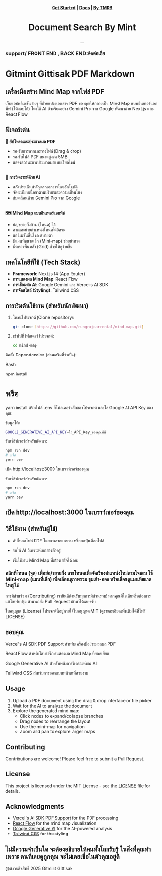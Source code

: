   <div class="image-container">
    <a href="https://github.com/pripramot/i-studio">
      <p><img loading="lazy" src="https://cdn.hashnode.com/res/hashnode/image/upload/v1709320098585/ad7c1903-a3fb-4d9b-8408-dcba8d278bbf.png?auto=compress,format&amp;format=webp" alt="" class="image--center mx-auto"></p>
    </a>
  </div>

  <h4 align="center">
    <a href="https://mtify.hashnode.dev/">Get Started</a> |
    <a href="https://github.com/ai-jiraphinya/ai-jiraphinya/wiki">Docs</a> |
    <a href="https://nuxt-movies.vercel.app">By TMDB</a>
  </h4>
  <h1 align="center">Document Search By Mint</h1>
</p>

<p align="center">
  <a aria-label="Join the community on Slack" href="https://mtify.hashnode.dev">
    <img alt="" src="https://img.shields.io/badge/i_studio_hashnode-blue?link=https%3A%2F%2Fmtify.hashnode.dev">
  </a>
  <a aria-label="angular-movies-a12d3.web.app" href="https://angular-movies-a12d3.web.app">
    <img alt="" src="https://img.shields.io/badge/Mint_-angularmovies-red">
  </a>
  <a aria-label="Join the on Telegram" href="https://t.me/MintChatAI">
    <img alt="" src="https://img.shields.io/badge/Telegram_-%40Mint-%2326A5E4?style=flat&logo=telegram&link=https%3A%2F%2Ft.me%2FMintChatAI">
  </a>
  <a aria-label="Join the Mastodon" href="https://mastodon.social/@Mintify">
    <img alt="" src="https://img.shields.io/badge/Mastodon_-Jiraphinya-%236364FF?style=flat&logo=Mastodon">
  </a>
</p>
    

<!--


![Static Badge](https://img.shields.io/badge/i_studio_hashnode-blue?link=https%3A%2F%2Fmtify.hashnode.dev)
https://mtify.hashnode.dev/
<p align="center">
   <img src="https://res.cloudinary.com/mintmu/image/upload/v1707126516/ai-jiraphinya/jiraphinya_logo_svg.svg" width="256" height="256" alt="jiraphinya logo">
</p>

<p align="center">
  <a href="https://mtify.hashnode.dev">
    <img loading="lazy" src="https://cdn.hashnode.com/res/hashnode/image/upload/v1707950458022/9df4518d-5965-4179-8ea0-709300f11721.png?auto=compress,format&amp;format=webp" alt="" class="image--center mx-auto">
  </a>
-->

### support/ FRONT END , BACK END:ติดต่อเฮีย


# Gitmint Gittisak PDF Markdown

## เครื่องมือสร้าง Mind Map จากไฟล์ PDF

เว็บแอปพลิเคชันง่ายๆ ที่ช่วยแปลงเอกสาร PDF ของคุณให้กลายเป็น Mind Map แบบอินเทอร์แอกทีฟ (โต้ตอบได้) โดยใช้ AI อัจฉริยะอย่าง Gemini Pro จาก Google พัฒนาด้วย Next.js และ React Flow

## ฟีเจอร์เด่น

<strong>📄 อัปโหลดและประมวลผล PDF</strong>
  - รองรับการลากและวางไฟล์ (Drag & drop)
  - รองรับไฟล์ PDF ขนาดสูงสุด 5MB
  - แสดงสถานะการประมวลผลแบบเรียลไทม์

<br><strong>🧠 การวิเคราะห์ด้วย AI</strong>
  - สกัดประเด็นสำคัญจากเอกสารโดยอัตโนมัติ
  - จัดระเบียบเนื้อหาตามบริบทและความเชื่อมโยง
  - ขับเคลื่อนด้วย Gemini Pro จาก Google

<br><strong>🗺️ Mind Map แบบอินเทอร์แอกทีฟ</strong>
  - ย่อ/ขยายกิ่งก้าน (โหนด) ได้
  - ลากและย้ายตำแหน่งโหนดได้อิสระ
  - แอนิเมชันลื่นไหล สบายตา
  - มีแผนที่ขนาดเล็ก (Mini-map) ช่วยนำทาง
  - มีตารางพื้นหลัง (Grid) ช่วยให้ดูง่ายขึ้น

## เทคโนโลยีที่ใช้ (Tech Stack)

- **Framework**: Next.js 14 (App Router)
- **การแสดงผล Mind Map**: React Flow
- **การเชื่อมต่อ AI**: Google Gemini และ Vercel's AI SDK
- **การจัดสไตล์ (Styling)**: Tailwind CSS

## การเริ่มต้นใช้งาน (สำหรับนักพัฒนา)

1. โคลนโปรเจกต์ (Clone repository):

   ```bash
   git clone [https://github.com/rungrojcarrental/mind-map.git]

   ```
2. เข้าไปที่โฟลเดอร์โปรเจกต์:

    ```bash
    cd mind-map
    ```   

ติดตั้ง Dependencies (ส่วนเสริมที่จำเป็น):

Bash

npm install
# หรือ
yarn install
สร้างไฟล์ .env ที่โฟลเดอร์หลักของโปรเจกต์ และใส่ Google AI API Key ของคุณ:

ข้อมูลโค้ด
```bash
GOOGLE_GENERATIVE_AI_API_KEY=ใส่_API_Key_ของคุณที่นี่

```

รันเซิร์ฟเวอร์สำหรับพัฒนา:

```bash
npm run dev
# หรือ
yarn dev
```

เปิด http://localhost:3000 ในเบราว์เซอร์ของคุณ

รันเซิร์ฟเวอร์สำหรับพัฒนา:


```bash
npm run dev
# หรือ
yarn dev

```

## เปิด http://localhost:3000 ในเบราว์เซอร์ของคุณ

## วิธีใช้งาน (สำหรับผู้ใช้)

 - อัปโหลดไฟล์ PDF โดยการลากและวาง หรือกดปุ่มเลือกไฟล์

 - รอให้ AI วิเคราะห์เอกสารสักครู่

 - เริ่มใช้งาน Mind Map ที่สร้างเสร็จได้เลย:

### คลิกที่โหนด (จุด) เพื่อย่อ/ขยายกิ่ง ลากโหนดเพื่อจัดเรียงตำแหน่งใหม่ตามใจชอบ ใช้ Mini-map (แผนที่เล็ก) เพื่อเลื่อนดูภาพรวม ซูมเข้า-ออก หรือเลื่อนดูแผนที่ขนาดใหญ่ได้

การมีส่วนร่วม (Contributing)
เรายินดีต้อนรับทุกการมีส่วนร่วม! หากคุณมีไอเดียหรือต้องการแก้ไขปรับปรุง สามารถส่ง Pull Request เข้ามาได้เลยครับ

ใบอนุญาต (License)
โปรเจกต์นี้อยู่ภายใต้ใบอนุญาต MIT (ดูรายละเอียดเพิ่มเติมได้ที่ไฟล์ LICENSE)

## ขอบคุณ 

Vercel's AI SDK PDF Support สำหรับเครื่องมือประมวลผล PDF

React Flow สำหรับไลบรารีการแสดงผล Mind Map ที่ยอดเยี่ยม

Google Generative AI สำหรับพลังการวิเคราะห์ของ AI

Tailwind CSS สำหรับการออกแบบหน้าตาที่สวยงาม

## Usage

1. Upload a PDF document using the drag & drop interface or file picker
2. Wait for the AI to analyze the document
3. Explore the generated mind map:
   - Click nodes to expand/collapse branches
   - Drag nodes to rearrange the layout
   - Use the mini-map for navigation
   - Zoom and pan to explore larger maps

## Contributing

Contributions are welcome! Please feel free to submit a Pull Request.

## License

This project is licensed under the MIT License - see the [LICENSE](LICENSE) file for details.

## Acknowledgments
- [Vercel's AI SDK PDF Support](https://vercel.com/docs/ai/ai-sdk/pdf-support) for the PDF processing
- [React Flow](https://reactflow.dev/) for the mind map visualization
- [Google Generative AI](https://ai.google.dev/) for the AI-powered analysis
- [Tailwind CSS](https://tailwindcss.com/) for the styling

## ไม่มีความจำเป็นใด จะต้องอธิบายให้คนทั้งโลกรับรู้ ในสิ่งที่คุณทำ เพราะ คนที่เคยดูถูกคุณ จะไม่เคยเชื่อในตัวคุณอยู่ดี

@สงวนลิขสิทธิ์ 2025 Gitmint Gittisak

